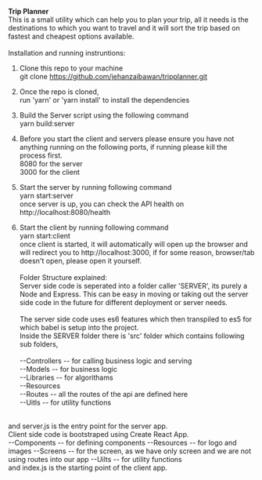 <strong>Trip Planner</strong><br>
This is a small utility which can help you to plan your trip, all it needs is the destinations to which you want to travel and it will sort the trip based on fastest and cheapest options available.
<br><br>
Installation and running instruntions:

1. Clone this repo to your machine <br>
   git clone https://github.com/jehanzaibawan/tripplanner.git

2. Once the repo is cloned,<br>run 'yarn' or 'yarn install' to install the dependencies

3. Build the Server script using the following command<br>
   yarn build:server

4. Before you start the client and servers please ensure you have not anything running on the following ports, if running please kill the process first.<br>
   8080 for the server<br>
   3000 for the client

5. Start the server by running following command<br>
   yarn start:server<br>
   once server is up, you can check the API health on http://localhost:8080/health

6. Start the client by running following command<br>
   yarn start:client<br>
   once client is started, it will automatically will open up the browser and will redirect you to http://localhost:3000, if for some reason, browser/tab doesn't open, please open it yourself.<br><br>
Folder Structure explained:<br>
Server side code is seperated into a folder caller 'SERVER', its purely a Node and Express. This can be easy in moving or taking out the server side code in the future for different deployment or server needs.<br><br>
The server side code uses es6 features which then transpiled to es5 for which babel is setup into the project.<br>
Inside the SERVER folder there is 'src' folder which contains following sub folders,<br><br>
--Controllers -- for calling business logic and serving<br>
--Models -- for business logic<br>
--Libraries -- for algorithams<br>
--Resources<br>
--Routes -- all the routes of the api are defined here<br>
--Uitls -- for utility functions
<br>
and server.js is the entry point for the server app.
<br>
Client side code is bootstraped using Create React App.<br>
--Components -- for defining components
--Resources -- for logo and images
--Screens -- for the screen, as we have only screen and we are not using routes into our app
--Uilts -- for utility functions
<br>
and index.js is the starting point of the client app.
